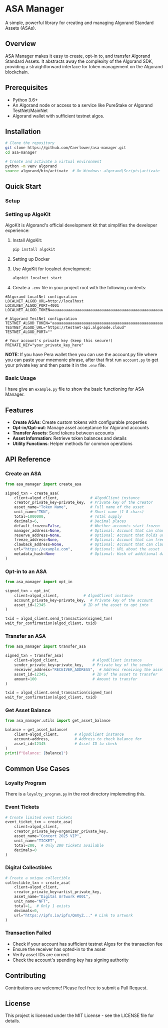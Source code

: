 # ASA Manager

A simple, powerful library for creating and managing Algorand Standard Assets (ASAs).

## Overview

ASA Manager makes it easy to create, opt-in to, and transfer Algorand Standard Assets. It abstracts away the complexity of the Algorand SDK, providing a straightforward interface for token management on the Algorand blockchain.

## Prerequisites

- Python 3.6+
- An Algorand node or access to a service like PureStake or Algorand TestNet/MainNet
- Algorand wallet with sufficient testnet algos. 

## Installation

```bash
# Clone the repository
git clone https://github.com/Caerlower/asa-manager.git
cd asa-manager

# Create and activate a virtual environment
python -m venv algorand
source algorand/bin/activate  # On Windows: algorand\Scripts\activate

```

## Quick Start

### Setup

### Setting up AlgoKit

AlgoKit is Algorand's official development kit that simplifies the developer experience:

1. Install AlgoKit:
    
    ```bash
    pip install algokit
    
    ```

2. Setting up Docker
    
3. Use AlgoKit for localnet development:
    
    ```bash
    algokit localnet start
    
    ```

4. Create a `.env` file in your project root with the following contents:

```
#Algorand LocalNet configuration
LOCALNET_ALGOD_URL=http://localhost
LOCALNET_ALGOD_PORT=4001
LOCALNET_ALGOD_TOKEN=aaaaaaaaaaaaaaaaaaaaaaaaaaaaaaaaaaaaaaaaaaaaaaaaaaaaaaaaaaaaaaaa

# Algorand TestNet configuration
TESTNET_ALGOD_TOKEN="aaaaaaaaaaaaaaaaaaaaaaaaaaaaaaaaaaaaaaaaaaaaaaaaaaaaaaaaaaaaaaaa"
TESTNET_ALGOD_URL="https://testnet-api.algonode.cloud"
TESTNET_ALGOD_PORT=""

# Your account's private key (keep this secure!)
PRIVATE_KEY="your_private_key_here"
```

**NOTE:** If you have Pera wallet then you can use the account.py file where you can paste your mnemonic phrase, after that first run `account.py` to get your private key and then paste it in the `.env` file.

### Basic Usage

I have give an `example.py` file to show the basic functioning for ASA Manager.

## Features

- **Create ASAs**: Create custom tokens with configurable properties
- **Opt-in/Opt-out**: Manage asset acceptance for Algorand accounts
- **Transfer Assets**: Send tokens between accounts
- **Asset Information**: Retrieve token balances and details
- **Utility Functions**: Helper methods for common operations

## API Reference

### Create an ASA

```python
from asa_manager import create_asa

signed_txn = create_asa(
    client=algod_client,              # AlgodClient instance
    creator_private_key=private_key,  # Private key of the creator
    asset_name="Token Name",          # Full name of the asset
    unit_name="TKN",                  # Short name (1-8 chars)
    total=1000000,                    # Total supply
    decimals=6,                       # Decimal places
    default_frozen=False,             # Whether accounts start frozen
    manager_address=None,             # Optional: Account that can change config
    reserve_address=None,             # Optional: Account that holds uncirculated tokens
    freeze_address=None,              # Optional: Account that can freeze/unfreeze
    clawback_address=None,            # Optional: Account that can clawback tokens
    url="https://example.com",        # Optional: URL about the asset
    metadata_hash=None                # Optional: Hash of additional data
)
```

### Opt-in to an ASA

```python
from asa_manager import opt_in

signed_txn = opt_in(
    client=algod_client,           # AlgodClient instance
    account_private_key=private_key,  # Private key of the account
    asset_id=12345                 # ID of the asset to opt into
)

txid = algod_client.send_transaction(signed_txn)
wait_for_confirmation(algod_client, txid)
```

### Transfer an ASA

```python
from asa_manager import transfer_asa

signed_txn = transfer_asa(
    client=algod_client,               # AlgodClient instance
    sender_private_key=private_key,    # Private key of the sender
    receiver_address="RECEIVER_ADDRESS",  # Address receiving the asset
    asset_id=12345,                    # ID of the asset to transfer
    amount=100                         # Amount to transfer
)

txid = algod_client.send_transaction(signed_txn)
wait_for_confirmation(algod_client, txid)
```

### Get Asset Balance

```python
from asa_manager.utils import get_asset_balance

balance = get_asset_balance(
    client=algod_client,       # AlgodClient instance
    account=address,           # Address to check balance for
    asset_id=12345             # Asset ID to check
)
print(f"Balance: {balance}")
```

## Common Use Cases

### Loyalty Program
There is a `loyalty_program.py` in the root directory implemeting this. 


### Event Tickets

```python
# Create limited event tickets
event_ticket_txn = create_asa(
    client=algod_client,
    creator_private_key=organizer_private_key,
    asset_name="Concert 2025 VIP",
    unit_name="TICKET",
    total=200,  # Only 200 tickets available
    decimals=0
)
```

### Digital Collectibles

```python
# Create a unique collectible
collectible_txn = create_asa(
    client=algod_client,
    creator_private_key=artist_private_key,
    asset_name="Digital Artwork #001",
    unit_name="NFT",
    total=1,  # Only 1 exists
    decimals=0,
    url="https://ipfs.io/ipfs/QmXyZ..." # Link to artwork
)
```

### Transaction Failed

- Check if your account has sufficient testnet Algos for the transaction fee
- Ensure the receiver has opted-in to the asset
- Verify asset IDs are correct
- Check the account's spending key has signing authority

## Contributing

Contributions are welcome! Please feel free to submit a Pull Request.

## License

This project is licensed under the MIT License - see the LICENSE file for details.
